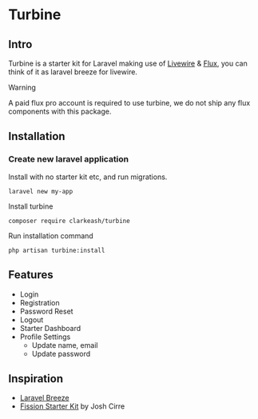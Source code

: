 # Turbine

## Intro
Turbine is a starter kit for Laravel making use of [Livewire](https://livewire.laravel.com/) & [Flux](https://fluxui.dev/), you can think of it as laravel breeze for livewire.

> [!WARNING]
> A paid flux pro account is required to use turbine, we do not ship any flux components with this package.

## Installation

### Create new laravel application

Install with no starter kit etc, and run migrations.

```shell
laravel new my-app
```

Install turbine

```shell
composer require clarkeash/turbine
```

Run installation command

```shell
php artisan turbine:install
```

## Features

- Login
- Registration
- Password Reset
- Logout
- Starter Dashboard
- Profile Settings
  - Update name, email
  - Update password

 ## Inspiration

 - [Laravel Breeze](https://github.com/laravel/breeze)
 - [Fission Starter Kit](https://github.com/joshcirre/fission) by Josh Cirre
